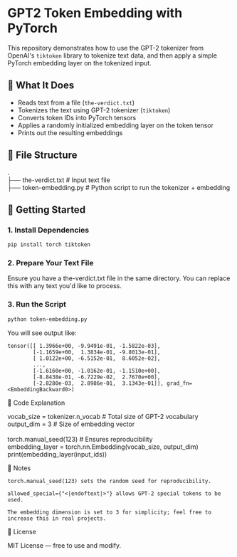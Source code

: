 # GPT2 Token Embedding with PyTorch

This repository demonstrates how to use the GPT-2 tokenizer from OpenAI's `tiktoken` library to tokenize text data, and then apply a simple PyTorch embedding layer on the tokenized input.

## 🧠 What It Does

- Reads text from a file (`the-verdict.txt`)
- Tokenizes the text using GPT-2 tokenizer (`tiktoken`)
- Converts token IDs into PyTorch tensors
- Applies a randomly initialized embedding layer on the token tensor
- Prints out the resulting embeddings

## 📁 File Structure

.<br>
├── the-verdict.txt # Input text file<br>
├── token-embedding.py # Python script to run the tokenizer + embedding


## 🚀 Getting Started

### 1. Install Dependencies

```bash
pip install torch tiktoken
```

### 2. Prepare Your Text File

Ensure you have a the-verdict.txt file in the same directory. You can replace this with any text you'd like to process.
### 3. Run the Script

```bash
python token-embedding.py
```
You will see output like:

```
tensor([[ 1.3966e+00, -9.9491e-01, -1.5822e-03],
        [-1.1659e+00,  1.3834e-01, -9.8013e-01],
        [ 1.0122e+00, -6.5152e-01,  8.6052e-02],
        ...,
        [-1.6160e+00, -1.0162e-01, -1.1510e+00],
        [-8.8438e-01, -6.7229e-02,  2.7670e+00],
        [-2.8280e-03,  2.8986e-01,  3.1343e-01]], grad_fn=<EmbeddingBackward0>)
```

🧩 Code Explanation

vocab_size = tokenizer.n_vocab  # Total size of GPT-2 vocabulary<br>
output_dim = 3                  # Size of embedding vector<br>
<br>
torch.manual_seed(123)         # Ensures reproducibility<br>
embedding_layer = torch.nn.Embedding(vocab_size, output_dim)<br>
print(embedding_layer(input_ids))<br>

📌 Notes

    torch.manual_seed(123) sets the random seed for reproducibility.

    allowed_special={"<|endoftext|>"} allows GPT-2 special tokens to be used.

    The embedding dimension is set to 3 for simplicity; feel free to increase this in real projects.

📜 License

MIT License — free to use and modify.
